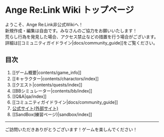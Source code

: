 # Ange Re:Link Wiki トップページ

ようこそ、Ange Re:Link非公式Wikiへ！  
新規作成・編集は自由です。みなさんのご協力をお願いいたします！  
荒らし行為を発見した場合、アクセス禁止などの措置を行う場合がございます。  
詳細は[[コミュニティガイドライン|docs/community_guide]]をご覧ください。  

## 目次

1. [[ゲーム概要|contents/game_info]]
2. [[キャラクター|contents/charactors/index]]
3. [[クエスト|contents/quests/index]]
4. [[BBシミュレーター|contents/bb/index]]
5. [[Q&A|qa/index]]
6. [[コミュニティガイドライン|docs/community_guide]]
7. [公式サイト(外部サイト)](https://ange.f4games.jp)
8. [[SandBox(練習ページ)|sandbox/index]]

---

ご訪問いただきありがとうございます！ゲームを楽しんでください！

